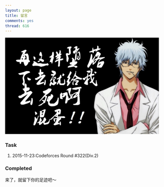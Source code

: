 ```yaml
---
layout: page
title: 留言
comments: yes
thread: 616
---
```


![come on](guest.jpg)

### Task
1.  2015-11-23:Codeforces Round \#322(Div.2)

### Completed

来了，就留下你的足迹吧～
